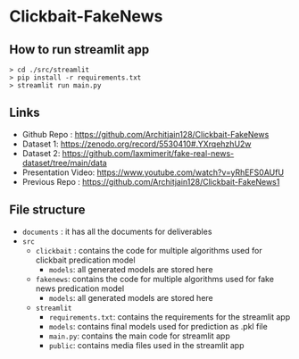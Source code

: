 # Clickbait-FakeNews

## How to run streamlit app
```
> cd ./src/streamlit
> pip install -r requirements.txt
> streamlit run main.py
```

## Links
+ Github Repo : https://github.com/Architjain128/Clickbait-FakeNews
+ Dataset 1: https://zenodo.org/record/5530410#.YXrqehzhU2w
+ Dataset 2: https://github.com/laxmimerit/fake-real-news-dataset/tree/main/data
+ Presentation Video:  https://www.youtube.com/watch?v=yRhEFS0AUfU 
+ Previous Repo : https://github.com/Architjain128/Clickbait-FakeNews1
## File structure
+ `documents` : it has all the documents for deliverables 
+ `src`
    + `clickbait` : contains the code for multiple algorithms used for clickbait predication model
        + `models`: all generated models are stored here
    + `fakenews`: contains the code for multiple algorithms used for fake news predication model
        + `models`: all generated models are stored here
    + `streamlit`
        + `requirements.txt`: contains the requirements for the streamlit app
        + `models`: contains final models used for prediction as .pkl file
        + `main.py`: contains the main code for streamlit app
        + `public`: contains media files used in the streamlit app
